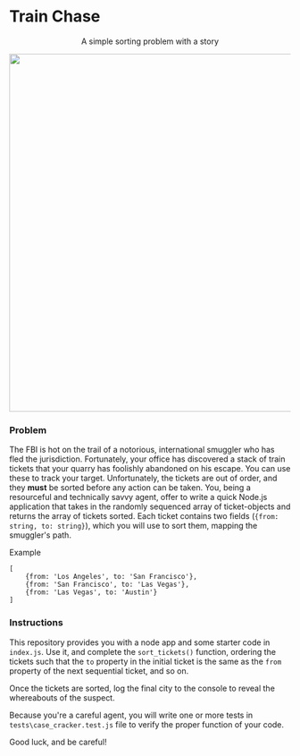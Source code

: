 # Train Chase
<p align="center">
    A simple sorting problem with a story
</p>

<p align="center">
  <img width="640" src="https://amtrakguide.files.wordpress.com/2017/10/1000px-amtrakfreqmapcolor_svg-svg.png">
</p>

### Problem
The FBI is hot on the trail of a notorious, international smuggler who has fled the jurisdiction.  Fortunately, your office has discovered a stack of train tickets that your quarry has foolishly abandoned on his escape. You can use these to track your target.  Unfortunately, the tickets are out of order, and they **must** be sorted before any action can be taken.  You, being a resourceful and technically savvy agent, offer to write a quick Node.js application that takes in the randomly sequenced array of ticket-objects and returns the array of tickets sorted.  Each ticket contains two fields (`{from: string, to: string}`), which you will use to sort them, mapping the smuggler's path.

Example

    [
        {from: 'Los Angeles', to: 'San Francisco'},
        {from: 'San Francisco', to: 'Las Vegas'},
        {from: 'Las Vegas', to: 'Austin'}
    ]


### Instructions
This repository provides you with a node app and some starter code in `index.js`.  Use it, and complete the `sort_tickets()` function, ordering the tickets such that the `to` property in the initial ticket is the same as the `from` property of the next sequential ticket, and so on.

Once the tickets are sorted, log the final city to the console to reveal the whereabouts of the suspect.

Because you're a careful agent, you will write one or more tests in `tests\case_cracker.test.js` file to verify the proper function of your code.

Good luck, and be careful!


